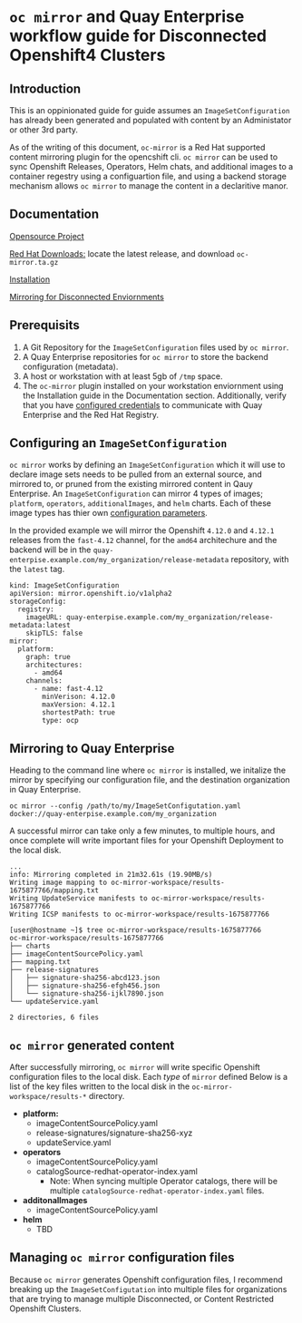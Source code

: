 # `oc mirror` and Quay Enterprise workflow guide for Disconnected Openshift4 Clusters

## Introduction
  This is an oppinionated guide for  guide assumes an `ImageSetConfiguration` has already been generated and populated with content by an Administator or other 3rd party. 

  As of the writing of this document, `oc-mirror` is a Red Hat supported content mirroring plugin for the opencshift cli.  `oc mirror` can be used to sync Openshift Releases, Operators, Helm chats, and additional images to a container regestry using a configuartion file, and using a backend storage mechanism allows `oc mirror` to manage the content in a declaritive manor.


## Documentation 

[Opensource Project](https://github.com/openshift/oc-mirror)

[Red Hat Downloads:](https://mirror.openshift.com/pub/openshift-v4/clients/ocp/) locate the latest release, and download `oc-mirror.ta.gz`

[Installation](https://docs.openshift.com/container-platform/4.12/installing/disconnected_install/installing-mirroring-disconnected.html#installation-oc-mirror-installing-plugin_installing-mirroring-disconnected)

[Mirroring for Disconnected Enviornments](https://docs.openshift.com/container-platform/4.12/installing/disconnected_install/installing-mirroring-disconnected.html)

## Prerequisits
1. A Git Repository for the `ImageSetConfiguration` files used by `oc mirror`.
2. A Quay Enterprise repositories for `oc mirror` to store the backend configuration (metadata).
3. A host or workstation with at least 5gb of `/tmp` space.
4. The `oc-mirror` plugin installed on your workstation enviornment using the Installation guide in the Documentation section.  Additionally, verify that you have [configured credentials](https://docs.openshift.com/container-platform/4.12/installing/disconnected_install/installing-mirroring-disconnected.html#installation-adding-registry-pull-secret_installing-mirroring-disconnected) to communicate with Quay Enterprise and the Red Hat Registry.

## Configuring an `ImageSetConfiguration`
  `oc mirror` works by defining an `ImageSetConfiguration` which it will use to declare image sets needs to be pulled from an external source, and mirrored to, or pruned from the existing mirrored content in Qauy Enterprise.  An `ImageSetConfiguration` can mirror 4 types of images; `platform`, `operators`, `additionalImages`, and `helm` charts. Each of these image types has thier own [configuration parameters](https://docs.openshift.com/container-platform/4.12/installing/disconnected_install/installing-mirroring-disconnected.html#oc-mirror-imageset-config-params_installing-mirroring-disconnected).

  In the provided example we will mirror the Openshift `4.12.0` and `4.12.1` releases from the `fast-4.12` channel, for the `amd64` architechure and the backend will be in the `quay-enterpise.example.com/my_organization/release-metadata` repository, with the `latest` tag. 

```
kind: ImageSetConfiguration
apiVersion: mirror.openshift.io/v1alpha2                                                    
storageConfig:                                                      
  registry:
    imageURL: quay-enterpise.example.com/my_organization/release-metadata:latest                 
    skipTLS: false
mirror:
  platform:
    graph: true                                                     
    architectures:
      - amd64
    channels:
      - name: fast-4.12                                            
        minVerison: 4.12.0
        maxVersion: 4.12.1
        shortestPath: true
        type: ocp
```

## Mirroring to Quay Enterprise
Heading to the command line where `oc mirror` is installed, we initalize the mirror by specifying our configuration file, and the destination organization in Quay Enterprise.
```
oc mirror --config /path/to/my/ImageSetConfigutation.yaml docker://quay-enterpise.example.com/my_organization
```
A successful mirror can take only a few minutes, to multiple hours, and once complete will write important files for your Openshift Deployment to the local disk.

```
...
info: Mirroring completed in 21m32.61s (19.90MB/s)
Writing image mapping to oc-mirror-workspace/results-1675877766/mapping.txt
Writing UpdateService manifests to oc-mirror-workspace/results-1675877766
Writing ICSP manifests to oc-mirror-workspace/results-1675877766

[user@hostname ~]$ tree oc-mirror-workspace/results-1675877766
oc-mirror-workspace/results-1675877766
├── charts
├── imageContentSourcePolicy.yaml
├── mapping.txt
├── release-signatures
│   ├── signature-sha256-abcd123.json
│   ├── signature-sha256-efgh456.json
│   └── signature-sha256-ijkl7890.json
└── updateService.yaml

2 directories, 6 files
```

## `oc mirror` generated content
After successfully mirroring, `oc mirror` will write specific Openshift configuration files to the local disk.  Each *type* of `mirror` defined  Below is a list of the key files written to the local disk in the `oc-mirror-workspace/results-*` directory.

- **platform:**
  - imageContentSourcePolicy.yaml
  - release-signatures/signature-sha256-xyz
  - updateService.yaml
- **operators**
  - imageContentSourcePolicy.yaml
  - catalogSource-redhat-operator-index.yaml
    - Note: When syncing multiple Operator catalogs, there will be multiple `catalogSource-redhat-operator-index.yaml` files.
- **additonalImages**
  - imageContentSourcePolicy.yaml
- **helm**
  - TBD

## Managing `oc mirror` configuration files

Because `oc mirror` generates Openshift configuration files, I recommend breaking up the  `ImageSetConfigutation` into multiple files for organizations that are trying to manage multiple Disconnected, or Content Restricted Openshift Clusters.




